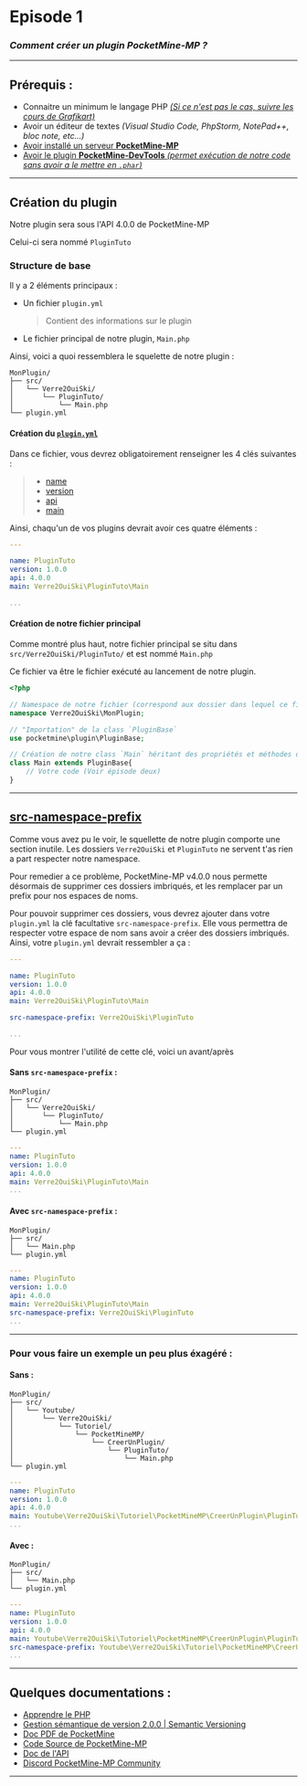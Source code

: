 # Episode 1
### *Comment créer un plugin PocketMine-MP ?*

---

## Prérequis :

* Connaitre un minimum le langage PHP [*(Si ce n'est pas le cas, suivre les cours de Grafikart)*](https://www.youtube.com/playlist?list=PLjwdMgw5TTLVDv-ceONHM_C19dPW1MAMD)
* Avoir un éditeur de textes *(Visual Studio Code, PhpStorm, NotePad++, bloc note, etc...)*
* [Avoir installé un serveur **PocketMine-MP**](https://doc.pmmp.io/en/rtfd/installation.html)
* [Avoir le plugin **PocketMine-DevTools** *(permet exécution de notre code sans avoir a le mettre en `.phar`)*](https://poggit.pmmp.io/p/DevTools)

---

## Création du plugin

Notre plugin sera sous l'API 4.0.0 de PocketMine-MP

Celui-ci sera nommé `PluginTuto` 

### Structure de base

Il y a 2 éléments principaux :
* Un fichier `plugin.yml`
    > Contient des informations sur le plugin
* Le fichier principal de notre plugin, `Main.php` 

Ainsi, voici a quoi ressemblera le squelette de notre plugin :
```
MonPlugin/
├── src/
│   └── Verre2OuiSki/
│       └── PluginTuto/
│           └── Main.php
└── plugin.yml
```

#### Création du [`plugin.yml`](https://buildmedia.readthedocs.org/media/pdf/pmmp/rtfd/pmmp.pdf#section.15.5)
Dans ce fichier, vous devrez obligatoirement renseigner les 4 clés suivantes :

> * [name](https://buildmedia.readthedocs.org/media/pdf/pmmp/rtfd/pmmp.pdf#subsubsection*.54)
> * [version](https://buildmedia.readthedocs.org/media/pdf/pmmp/rtfd/pmmp.pdf#subsubsection*.55)
> * [api](https://buildmedia.readthedocs.org/media/pdf/pmmp/rtfd/pmmp.pdf#subsubsection*.57)
> * [main](https://buildmedia.readthedocs.org/media/pdf/pmmp/rtfd/pmmp.pdf#subsubsection*.56)

Ainsi, chaqu'un de vos plugins devrait avoir ces quatre éléments :
```yaml
---

name: PluginTuto
version: 1.0.0
api: 4.0.0
main: Verre2OuiSki\PluginTuto\Main

...
```

#### Création de notre fichier principal
Comme montré plus haut, notre fichier principal se situ dans `src/Verre2OuiSki/PluginTuto/` et est nommé `Main.php`

Ce fichier va être le fichier exécuté au lancement de notre plugin.
```php
<?php

// Namespace de notre fichier (correspond aux dossier dans lequel ce fichier est situé depuis "src")
namespace Verre2OuiSki\MonPlugin;

// "Importation" de la class `PluginBase`
use pocketmine\plugin\PluginBase;

// Création de notre class `Main` héritant des propriétés et méthodes de la class `PluginBase`
class Main extends PluginBase{
    // Votre code (Voir épisode deux)
}
```

---

## [src-namespace-prefix](https://buildmedia.readthedocs.org/media/pdf/pmmp/rtfd/pmmp.pdf#paragraph*.75)

Comme vous avez pu le voir, le squellette de notre plugin comporte une section inutile. Les dossiers `Verre2OuiSki` et `PluginTuto` ne servent t'as rien a part respecter notre namespace. 

Pour remedier a ce problème, PocketMine-MP v4.0.0 nous permette désormais de supprimer ces dossiers imbriqués, et les remplacer par un prefix pour nos espaces de noms.

Pour pouvoir supprimer ces dossiers, vous devrez ajouter dans votre `plugin.yml` la clé facultative `src-namespace-prefix`. Elle vous permettra de respecter votre espace de nom sans avoir a créer des dossiers imbriqués.
Ainsi, votre `plugin.yml` devrait ressembler a ça :
```yaml
---

name: PluginTuto
version: 1.0.0
api: 4.0.0
main: Verre2OuiSki\PluginTuto\Main

src-namespace-prefix: Verre2OuiSki\PluginTuto

...
```

Pour vous montrer l'utilité de cette clé, voici un avant/après

#### **Sans `src-namespace-prefix` :**
```
MonPlugin/
├── src/
│   └── Verre2OuiSki/
│       └── PluginTuto/
│           └── Main.php
└── plugin.yml
```
```yaml
---
name: PluginTuto
version: 1.0.0
api: 4.0.0
main: Verre2OuiSki\PluginTuto\Main
...
```

#### **Avec `src-namespace-prefix` :**
```
MonPlugin/
├── src/
│   └── Main.php
└── plugin.yml
```
```yaml
---
name: PluginTuto
version: 1.0.0
api: 4.0.0
main: Verre2OuiSki\PluginTuto\Main
src-namespace-prefix: Verre2OuiSki\PluginTuto
...
```
---
### Pour vous faire un exemple un peu plus éxagéré :

#### **Sans :**
```
MonPlugin/
├── src/
│   └── Youtube/
│       └── Verre2OuiSki/
│           └── Tutoriel/
│               └── PocketMineMP/
│                   └── CreerUnPlugin/
│                       └── PluginTuto/
│                           └── Main.php
└── plugin.yml
```
```yaml
---
name: PluginTuto
version: 1.0.0
api: 4.0.0
main: Youtube\Verre2OuiSki\Tutoriel\PocketMineMP\CreerUnPlugin\PluginTuto\Main
...
```

#### **Avec :**
```
MonPlugin/
├── src/
│   └── Main.php
└── plugin.yml
```
```yaml
---
name: PluginTuto
version: 1.0.0
api: 4.0.0
main: Youtube\Verre2OuiSki\Tutoriel\PocketMineMP\CreerUnPlugin\PluginTuto\Main
src-namespace-prefix: Youtube\Verre2OuiSki\Tutoriel\PocketMineMP\CreerUnPlugin\PluginTuto
...
```
---

## Quelques documentations :

* [Apprendre le PHP](https://www.youtube.com/playlist?list=PLjwdMgw5TTLVDv-ceONHM_C19dPW1MAMD)
* [Gestion sémantique de version 2.0.0 | Semantic Versioning](https://semver.org/lang/fr/)
* [Doc PDF de PocketMine](https://buildmedia.readthedocs.org/media/pdf/pmmp/rtfd/pmmp.pdf)
* [Code Source de PocketMine-MP](https://github.com/pmmp/PocketMine-MP/)
* [Doc de l'API](https://apidoc.pmmp.io/)
* [Discord PocketMine-MP Community](https://discord.com/invite/bmSAZBG)

---
